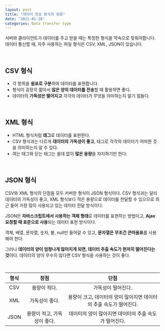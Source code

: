 ```yaml
---
layout: post
title: "데이터 전송 방식의 종류"
date: "2021-01-26"
categories: Data transfer type
---
```


서버와 클라이언트가 데이터를 주고 받을 때는 특정한 형식을 약속으로 맞춰야합니다.  
데이터 통신할 때, 자주 사용하는 파일 형식은 CSV, XML, JSON이 있습니다.

&nbsp;

## CSV 형식

* 각 항목을 **쉼표로 구분**하여 데이터를 표현합니다.
* 형식이 굉장히 짧아서 **많은 양의 데이터를 전송**할 때 활용하면 좋다.
* 데이터의 **가독성은 떨어지고** 각각의 데이터가 무엇을 의미하는지 알기 힘들다.

&nbsp;

## XML 형식

* HTML 형식처럼 **태그**로 데이터를 표현한다.
* CSV 형식과는 다르게 **데이터의 가독성이 좋고**, 태그로 각각의 데이터가 어떠한 것을 의미하는지 알 수 있다.
* 여는 태그와 닫는 태그는 쓸데 없이 **많은 용량**을 차지하기만 한다.

&nbsp;

## JSON 형식

CSV와 XML 형식의 단점을 모두 커버한 형식이 JSON 형식이다. CSV 형식과는 달리 데이터의 가독성이 좋고, XML 형식보다 적은 용량으로 데이터를 전달할 수 있으므로 최근 들어 가장 많이 사용되고 있는 데이터 전달 방식이다.  

JSON은 **자바스크립트에서 사용하는 객체 형태**로 데이터를 표현하는 방법이고, **Ajax 요청할 때 표준으로 사용**되는 데이터 표현 방식이다.  

객체, 배열, 문자열, 숫자, 불, null만 들어갈 수 있고, **문자열은 무조건 큰따옴표**를 사용해야 한다.  

그러나 **데이터의 양이 엄청나게 많아지게 되면, 데이터 추출 속도가 현저히 떨어진다는 것**이다. 데이터의 양이 무수히 많다면 CSV 형식을 사용하는 것이 좋다.  

&nbsp;

형식 | 장점 | 단점
|:---:|:---:|:---:|
CSV | 용량이 적다. | 가독성이 떨어진다.
XML | 가독성이 좋다. | 용량이 크고, 데이터의 양이 많아지면 데이터의 추출 속도가 떨어진다.
JSON | 용량이 적고, 가독성이 좋다. | 데이터의 양이 많아지면 데이터의 추출 속도가 떨어진다.
